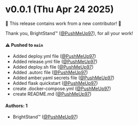 # v0.0.1 (Thu Apr 24 2025)

:tada: This release contains work from a new contributor! :tada:

Thank you, BrightStand™ ([@PushMeUp97](https://github.com/PushMeUp97)), for all your work!

#### ⚠️ Pushed to `main`

- Added deploy.yml file ([@PushMeUp97](https://github.com/PushMeUp97))
- Added release.yml file ([@PushMeUp97](https://github.com/PushMeUp97))
- Added deploy.sh file ([@PushMeUp97](https://github.com/PushMeUp97))
- Added .autorc file ([@PushMeUp97](https://github.com/PushMeUp97))
- Added amber.yaml secrets file ([@PushMeUp97](https://github.com/PushMeUp97))
- Added flask quickstart ([@PushMeUp97](https://github.com/PushMeUp97))
- create .docker-compose.yml ([@PushMeUp97](https://github.com/PushMeUp97))
- create README.md ([@PushMeUp97](https://github.com/PushMeUp97))

#### Authors: 1

- BrightStand™ ([@PushMeUp97](https://github.com/PushMeUp97))
